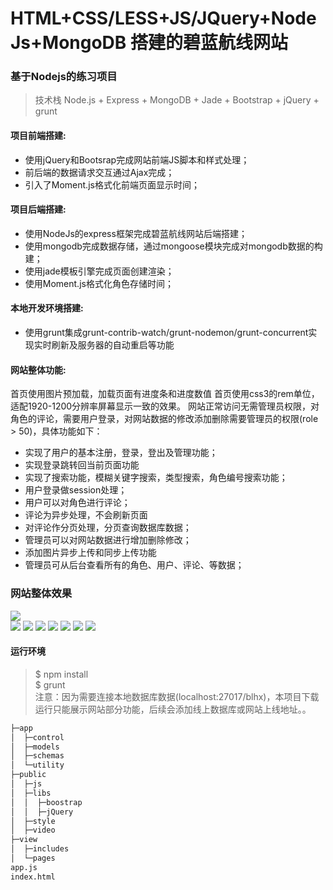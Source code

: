 # HTML+CSS/LESS+JS/JQuery+NodeJs+MongoDB 搭建的碧蓝航线网站


### 基于Nodejs的练习项目
> 技术栈 Node.js + Express + MongoDB + Jade + Bootstrap + jQuery + grunt


####   项目前端搭建:
* 使用jQuery和Bootsrap完成网站前端JS脚本和样式处理；
* 前后端的数据请求交互通过Ajax完成；
* 引入了Moment.js格式化前端页面显示时间；
#### 项目后端搭建:
* 使用NodeJs的express框架完成碧蓝航线网站后端搭建；
* 使用mongodb完成数据存储，通过mongoose模块完成对mongodb数据的构建；
* 使用jade模板引擎完成页面创建渲染；
* 使用Moment.js格式化角色存储时间；
#### 本地开发环境搭建:
* 使用grunt集成grunt-contrib-watch/grunt-nodemon/grunt-concurrent实现实时刷新及服务器的自动重启等功能
#### 网站整体功能:
首页使用图片预加载，加载页面有进度条和进度数值
首页使用css3的rem单位，适配1920-1200分辨率屏幕显示一致的效果。
网站正常访问无需管理员权限，对角色的评论，需要用户登录，对网站数据的修改添加删除需要管理员的权限(role > 50)，具体功能如下：
* 实现了用户的基本注册，登录，登出及管理功能；
* 实现登录跳转回当前页面功能
* 实现了搜索功能，模糊关键字搜索，类型搜索，角色编号搜索功能；
* 用户登录做session处理；
* 用户可以对角色进行评论；
* 评论为异步处理，不会刷新页面
* 对评论作分页处理，分页查询数据库数据；
* 管理员可以对网站数据进行增加删除修改；
* 添加图片异步上传和同步上传功能
* 管理员可从后台查看所有的角色、用户、评论、等数据；
### 网站整体效果
![](http://tc.ffsky.net/images/2018/02/20/4ed51f7efe277ff318bc34cbf7b9ec44.jpg)  
![](http://tc.ffsky.net/images/2018/02/20/5f38afd1d87380b35f911fc59aacd527.jpg) 
![](http://tc.ffsky.net/images/2018/02/20/409e99377a3187edb07d01d912a10df9.jpg) 
![](http://tc.ffsky.net/images/2018/02/20/6b1b2dc2843789bc659f4f7ca4cc83b3.jpg) 
![](http://tc.ffsky.net/images/2018/02/20/9823ca408952d8b23b6deeecd5db671b.jpg) 
![](http://tc.ffsky.net/images/2018/02/20/33f2fec2a064111ad303d3f3e1ed9987.jpg) 
![](http://tc.ffsky.net/images/2018/02/20/7c3324eebba6e2ef2383cc45cd63023d.jpg) 
![](http://tc.ffsky.net/images/2018/02/20/0f28c0cef6e3cc239e813077e8aeb7e1.jpg) 
#### 运行环境
> $ npm install <br>
> $ grunt <br>
注意：因为需要连接本地数据库数据(localhost:27017/blhx)，本项目下载运行只能展示网站部分功能，后续会添加线上数据库或网站上线地址。。
``` bash
├─app
│  ├─control
│  ├─models
│  ├─schemas
│  └─utility
├─public
│  ├─js
│  ├─libs
│  │  ├─boostrap
│  │  ├─jQuery
│  ├─style
│  ├─video
├─view
│  ├─includes
│  └─pages
app.js
index.html
```
